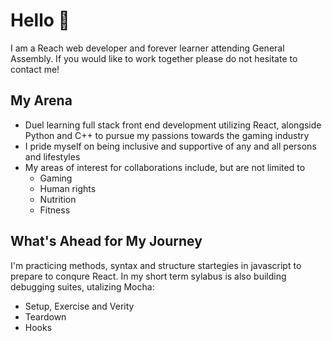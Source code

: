 <h1>Hello 🤘</h1>

<p>I am a Reach web developer and forever learner attending General Assembly. If you would like to work together please do not hesitate to contact me!</p>

<h2>My Arena</h2>
<ul>
<li>Duel learning full stack front end development utilizing React, alongside Python and C++ to pursue my passions towards the gaming industry</li>
<li>I pride myself on being inclusive and supportive of any and all persons and lifestyles</li>
<li>My areas of interest for collaborations include, but are not limited to
<ul><li>Gaming</li>
<li>Human rights</li>
<li>Nutrition</li>
<li>Fitness</li>
</ul>
</ul>

<h2>What's Ahead for My Journey</h2>
I'm practicing methods, syntax and structure startegies in javascript to prepare to conqure React. In my short term sylabus is also building debugging suites, utalizing Mocha:
<ul>
<li>Setup, Exercise and Verity</li>
<li>Teardown</li>
<li>Hooks</li>
</ul>

